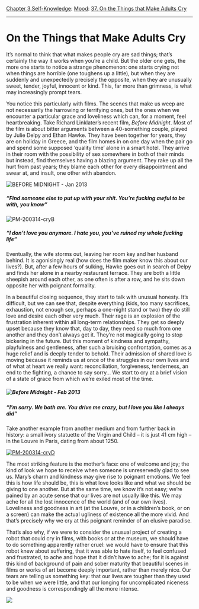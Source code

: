 [Chapter 3.Self-Knowledge](https://www.theschooloflife.com/thebookoflife/category/self-knowledge/): [Mood](https://www.theschooloflife.com/thebookoflife/category/self-knowledge/mood/): [37. On the Things that Make Adults Cry](https://www.theschooloflife.com/thebookoflife/what-adults-really-cry-about-and-why/)

* * *

# On the Things that Make Adults Cry

It’s normal to think that what makes people cry are sad things; that’s certainly the way it works when you’re a child. But the older one gets, the more one starts to notice a strange phenomenon: one starts crying not when things are horrible (one toughens up a little), but when they are suddenly and unexpectedly precisely the opposite, when they are unusually sweet, tender, joyful, innocent or kind. This, far more than grimness, is what may increasingly prompt tears.

You notice this particularly with films. The scenes that make us weep are not necessarily the harrowing or terrifying ones, but the ones when we encounter a particular grace and loveliness which can, for a moment, feel heartbreaking. Take Richard Linklater’s recent film, _Before Midnight_. Most of the film is about bitter arguments between a 40-something couple, played by Julie Delpy and Ethan Hawke. They have been together for years, they are on holiday in Greece, and the film homes in on one day when the pair go and spend some supposed ‘quality time’ alone in a smart hotel. They arrive in their room with the possibility of sex somewhere in both of their minds but instead, find themselves having a blazing argument. They rake up all the hurt from past years; they blame each other for every disappointment and swear at, and insult, one other with abandon.

![BEFORE MIDNIGHT - Jan 2013](https://www.theschooloflife.com/thebookoflife/wp-content/uploads/2014/09/PM-200314-cryA.jpg)

##### “Find someone else to put up with your shit. You’re fucking awful to be with, you know”

![PM-200314-cryB](https://www.theschooloflife.com/thebookoflife/wp-content/uploads/2014/09/PM-200314-cryB.png)

##### “I don’t love you anymore. I hate you, you’ve ruined my whole fucking life”

Eventually, the wife storms out, leaving her room key and her husband behind. It is agonisingly real (how does the film maker know this about our lives?). But, after a few hours of sulking, Hawke goes out in search of Delpy and finds her alone in a nearby restaurant terrace. They are both a little sheepish around each other, as one often is after a row, and he sits down opposite her with poignant formality.

In a beautiful closing sequence, they start to talk with unusual honesty. It’s difficult, but we can see that, despite everything (kids, too many sacrifices, exhaustion, not enough sex, perhaps a one-night stand or two) they do still love and desire each other very much. Their rage is an explosion of the frustration inherent within all long-term relationships. They get so deeply upset because they know that, day to day, they need so much from one another and they don’t always get it. They’re not magically going to stop bickering in the future. But this moment of kindness and sympathy, playfulness and gentleness, after such a bruising confrontation, comes as a huge relief and is deeply tender to behold. Their admission of shared love is moving because it reminds us at once of the struggles in our own lives and of what at heart we really want: reconciliation, forgiveness, tenderness, an end to the fighting, a chance to say sorry… We start to cry at a brief vision of a state of grace from which we’re exiled most of the time.

##### ![Before Midnight - Feb 2013](https://www.theschooloflife.com/thebookoflife/wp-content/uploads/2014/09/PM-200314-cryC.jpg)

##### “I’m sorry. We both are. You drive me crazy, but I love you like I always did”

Take another example from another medium and from further back in history: a small ivory statuette of the Virgin and Child – it is just 41 cm high – in the Louvre in Paris, dating from about 1250.

[![PM-200314-cryD](https://www.theschooloflife.com/thebookoflife/wp-content/uploads/2014/10/PM-200314-cryD.jpg)](http://www.thebookoflife.org/wp-content/uploads/2014/10/PM-200314-cryD.jpg)

The most striking feature is the mother’s face: one of welcome and joy; the kind of look we hope to receive when someone is unreservedly glad to see us. Mary’s charm and kindness may give rise to poignant emotions. We feel this is how life should be, this is what love looks like and what we should be giving to one another. But at the same time, we know it’s not easy; we’re pained by an acute sense that our lives are not usually like this. We may ache for all the lost innocence of the world (and of our own lives). Loveliness and goodness in art (at the Louvre, or in a children’s book, or on a screen) can make the actual ugliness of existence all the more vivid. And that’s precisely why we cry at this poignant reminder of an elusive paradise.

That’s also why, if we were to consider the unusual project of creating a robot that could cry in films, with books or at the museum, we should have to do something apparently rather cruel: we would have to ensure that this robot knew about suffering, that it was able to hate itself, to feel confused and frustrated, to ache and hope that it didn’t have to ache; for it is against this kind of background of pain and sober maturity that beautiful scenes in films or works of art become deeply important, rather than merely nice. Our tears are telling us something key: that our lives are tougher than they used to be when we were little, and that our longing for uncomplicated niceness and goodness is correspondingly all the more intense.

[![](https://img.youtube.com/vi/i-SrtkVmaj8/0.jpg)](https://www.youtube.com/embed/i-SrtkVmaj8 '')
